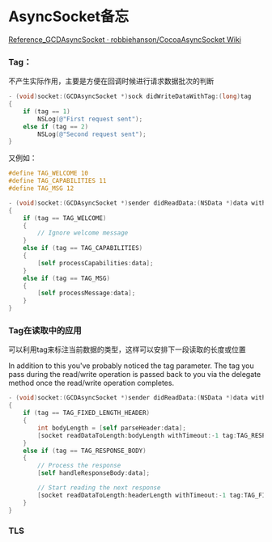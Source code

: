 # AsyncSocket备忘

[Reference_GCDAsyncSocket · robbiehanson/CocoaAsyncSocket Wiki](https://github.com/robbiehanson/CocoaAsyncSocket/wiki/Reference_GCDAsyncSocket#reference)

### Tag：

不产生实际作用，主要是方便在回调时候进行请求数据批次的判断

```objectivec
- (void)socket:(GCDAsyncSocket *)sock didWriteDataWithTag:(long)tag
{
    if (tag == 1)
        NSLog(@"First request sent");
    else if (tag == 2)
        NSLog(@"Second request sent");
}
```

又例如：

```objectivec
#define TAG_WELCOME 10
#define TAG_CAPABILITIES 11
#define TAG_MSG 12

- (void)socket:(GCDAsyncSocket *)sender didReadData:(NSData *)data withTag:(long)tag
{
    if (tag == TAG_WELCOME)
    {
        // Ignore welcome message
    }
    else if (tag == TAG_CAPABILITIES)
    {
        [self processCapabilities:data];
    }
    else if (tag == TAG_MSG)
    {
        [self processMessage:data];
    }
}
```

### Tag在读取中的应用

可以利用tag来标注当前数据的类型，这样可以安排下一段读取的长度或位置

In addition to this you've probably noticed the tag parameter. The tag you pass during the read/write operation is passed back to you via the delegate method once the read/write operation completes.

```objectivec
- (void)socket:(GCDAsyncSocket *)sender didReadData:(NSData *)data withTag:(long)tag
{
    if (tag == TAG_FIXED_LENGTH_HEADER)
    {
        int bodyLength = [self parseHeader:data];
        [socket readDataToLength:bodyLength withTimeout:-1 tag:TAG_RESPONSE_BODY];
    }
    else if (tag == TAG_RESPONSE_BODY)
    {
        // Process the response
        [self handleResponseBody:data];

        // Start reading the next response
        [socket readDataToLength:headerLength withTimeout:-1 tag:TAG_FIXED_LENGTH_HEADER];
    }
}
```

### TLS